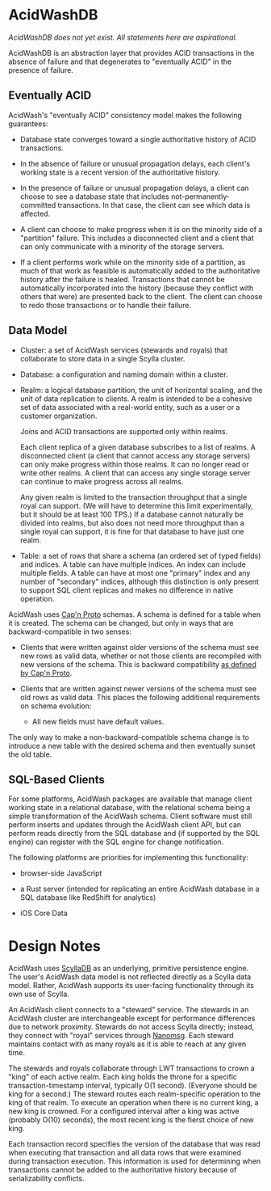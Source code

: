 # AcidWashDB

_*AcidWashDB does not yet exist. All statements here are aspirational.*_

AcidWashDB is an abstraction layer that provides ACID transactions
in the absence of failure and that degenerates to "eventually ACID" in the
presence of failure.

## Eventually ACID

AcidWash's "eventually ACID" consistency model makes the following guarantees:

* Database state converges toward a single authoritative history of ACID
  transactions.

* In the absence of failure or unusual propagation delays, each client's
  working state is a recent version of the authoritative history.

* In the presence of failure or unusual propagation delays, a client can choose
  to see a database state that includes not-permanently-committed transactions.
  In that case, the client can see which data is affected.

* A client can choose to make progress when it is on the minority side of a
  "partition" failure. This includes a disconnected client and a client that
  can only communicate with a minority of the storage servers.

* If a client performs work while on the minority side of a partition, as much of
  that work as feasible is automatically added to the authoritative history
  after the failure is healed. Transactions that cannot be automatically
  incorporated into the history (because they conflict with others that were)
  are presented back to the client. The client can choose to redo those
  transactions or to handle their failure.

## Data Model

* Cluster: a set of AcidWash services (stewards and royals) that collaborate
  to store data in a single Scylla cluster.

* Database: a configuration and naming domain within a cluster.

* Realm: a logical database partition, the unit of horizontal scaling, and the
  unit of data replication to clients. A realm is intended to be a cohesive set
  of data associated with a real-world entity, such as a user or a customer
  organization.

  Joins and ACID transactions are supported only within realms.

  Each client replica of a given database subscribes to a list of realms. A
  disconnected client (a client that cannot access any storage servers) can only
  make progress within those realms. It can no longer read or write other
  realms. A client that can access any single storage server can continue to
  make progress across all realms.

  Any given realm is limited to the transaction throughput that a single royal
  can support. (We will have to determine this limit experimentally, but it
  should be at least 100 TPS.) If a database cannot naturally be divided into
  realms, but also does not need more throughput than a single royal can
  support, it is fine for that database to have just one realm.

* Table: a set of rows that share a schema (an ordered set of typed fields)
  and indices. A table can have multiple indices. An index can include multiple
  fields. A table can have at most one "primary" index and any number of
  "secondary" indices, although this distinction is only present to support SQL
  client replicas and makes no difference in native operation.

AcidWash uses [Cap'n Proto](https://capnproto.org/) schemas. A schema is
defined for a table when it is created. The schema can be changed, but only
in ways that are backward-compatible in two senses:

* Clients that were written against older versions of the schema must
  see new rows as valid data, whether or not those clients are recompiled
  with new versions of the schema. This is backward compatibility
  [as defined by Cap'n Proto](https://capnproto.org/language.html#evolving-your-protocol).

* Clients that are written against newer versions of the schema must see
  old rows as valid data. This places the following additional requirements
  on schema evolution:

  * All new fields must have default values.

The only way to make a non-backward-compatible schema change is to introduce
a new table with the desired schema and then eventually sunset the old table.

## SQL-Based Clients

For some platforms, AcidWash packages are available that manage client working
state in a relational database, with the relational schema being a simple
transformation of the AcidWash schema. Client software must still perform
inserts and updates through the AcidWash client API, but can perform reads
directly from the SQL database and (if supported by the SQL engine) can
register with the SQL engine for change notification.

The following platforms are priorities for implementing this functionality:

* browser-side JavaScript

* a Rust server (intended for replicating an entire AcidWash database in a SQL
  database like RedShift for analytics)

* iOS Core Data

# Design Notes

AcidWash uses [ScyllaDB](http://www.scylladb.com/) as an underlying, primitive
persistence engine. The user's AcidWash data model is not reflected directly as
a Scylla data model. Rather, AcidWash supports its user-facing functionality
through its own use of Scylla.

An AcidWash client connects to a "steward" service. The stewards in an AcidWash
cluster are interchangeable except for performance differences due to network
proximity. Stewards do not access Scylla directly; instead, they connect with
"royal" services through [Nanomsg](http://nanomsg.org/). Each steward maintains
contact with as many royals as it is able to reach at any given time.

The stewards and royals collaborate through LWT transactions to crown a "king"
of each active realm. Each king holds the throne for a specific
transaction-timestamp interval, typically O(1 second). (Everyone should be king
for a second.) The steward routes each realm-specific operation to the king of
that realm. To execute an operation when there is no current king,  a new king
is crowned. For a configured interval after a king was active (probably O(10)
seconds), the most recent king is the fierst choice of new king.

Each transaction record specifies the version of the database that was read when executing that transaction and all data rows that were examined during transaction execution. This information is used for determining when transactions cannot be added to the authoritative history because of serializability conflicts.

